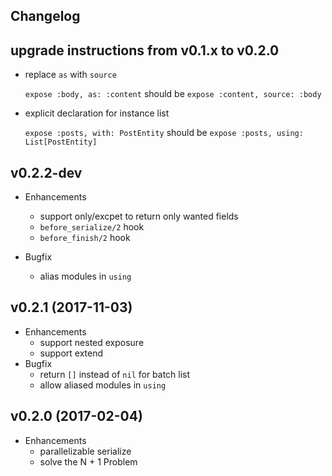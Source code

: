 ## Changelog

## upgrade instructions from v0.1.x to v0.2.0
* replace `as` with `source`

    `expose :body, as: :content` should be `expose :content, source: :body`

* explicit declaration for instance list

    `expose :posts, with: PostEntity` should be `expose :posts, using: List[PostEntity]`

## v0.2.2-dev
* Enhancements
  * support only/excpet to return only wanted fields
  * `before_serialize/2` hook
  * `before_finish/2` hook

* Bugfix
  * alias modules in `using`

## v0.2.1 (2017-11-03)
* Enhancements
  * support nested exposure
  * support extend
* Bugfix
  * return `[]` instead of `nil` for batch  list
  * allow aliased modules in `using`

## v0.2.0 (2017-02-04)
* Enhancements
  * parallelizable serialize
  * solve the N + 1 Problem
